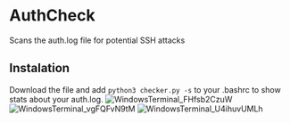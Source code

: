 # AuthCheck
Scans the auth.log file for potential SSH attacks 
## Instalation
Download the file and add `python3 checker.py -s` to your .bashrc to show stats about your auth.log.
![WindowsTerminal_FHfsb2CzuW](https://user-images.githubusercontent.com/60709927/200667203-818d12e7-fa1c-4128-9db0-9e63c4bbcfa4.png)
![WindowsTerminal_vgFQFvN9tM](https://user-images.githubusercontent.com/60709927/200667209-eeaa5532-3174-4bcd-894f-71d5e474ee54.png)
![WindowsTerminal_U4ihuvUMLh](https://user-images.githubusercontent.com/60709927/200667219-5631ccaf-9dbf-471b-8cc4-8c0074c10ecc.png)
